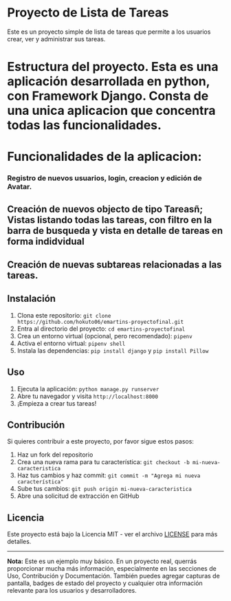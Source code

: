 # Proyecto de Lista de Tareas

Este es un proyecto simple de lista de tareas que permite a los usuarios crear, ver y administrar sus tareas.

# Estructura del proyecto. Esta es una aplicación desarrollada en python, con Framework Django.  Consta de una unica aplicacion que concentra todas las funcionalidades. 

# Funcionalidades de la aplicacion:
### Registro de nuevos usuarios, login, creacion y edición de Avatar. 
## Creación de nuevos objecto de tipo Tareasñ; Vistas listando todas las tareas, con filtro en la barra de busqueda  y vista en detalle de tareas en forma indidvidual
## Creación de nuevas subtareas relacionadas a las tareas. 
## 
## Instalación

1. Clona este repositorio: `git clone https://github.com/hokuto06/emartins-proyectofinal.git`
2. Entra al directorio del proyecto: `cd emartins-proyectofinal`
3. Crea un entorno virtual (opcional, pero recomendado): `pipenv`
4. Activa el entorno virtual: `pipenv shell`
5. Instala las dependencias: `pip install django` y `pip install Pillow`

## Uso

1. Ejecuta la aplicación: `python manage.py runserver`
2. Abre tu navegador y visita `http://localhost:8000`
3. ¡Empieza a crear tus tareas!

## Contribución

Si quieres contribuir a este proyecto, por favor sigue estos pasos:

1. Haz un fork del repositorio
2. Crea una nueva rama para tu característica: `git checkout -b mi-nueva-caracteristica`
3. Haz tus cambios y haz commit: `git commit -m "Agrega mi nueva característica"`
4. Sube tus cambios: `git push origin mi-nueva-caracteristica`
5. Abre una solicitud de extracción en GitHub

## Licencia

Este proyecto está bajo la Licencia MIT - ver el archivo [LICENSE](LICENSE) para más detalles.

---

**Nota:** Este es un ejemplo muy básico. En un proyecto real, querrás proporcionar mucha más información, especialmente en las secciones de Uso, Contribución y Documentación. También puedes agregar capturas de pantalla, badges de estado del proyecto y cualquier otra información relevante para los usuarios y desarrolladores.


